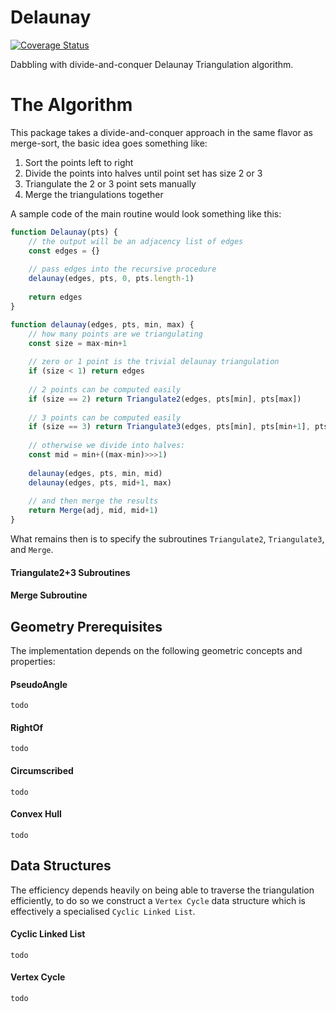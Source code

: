 # Delaunay

[![Coverage Status](https://coveralls.io/repos/github/desicochrane/delaunay/badge.svg?branch=master)](https://coveralls.io/github/desicochrane/delaunay?branch=master)

Dabbling with divide-and-conquer Delaunay Triangulation algorithm.

# The Algorithm
This package takes a divide-and-conquer approach in the same flavor as merge-sort, the basic idea goes something like:

1. Sort the points left to right
1. Divide the points into halves until point set has size 2 or 3
1. Triangulate the 2 or 3 point sets manually
1. Merge the triangulations together


A sample code of the main routine would look something like this:

```js
function Delaunay(pts) {
    // the output will be an adjacency list of edges
    const edges = {}
    
    // pass edges into the recursive procedure
    delaunay(edges, pts, 0, pts.length-1)
    
    return edges
}

function delaunay(edges, pts, min, max) {
    // how many points are we triangulating
    const size = max-min+1
    
    // zero or 1 point is the trivial delaunay triangulation 
    if (size < 1) return edges
    
    // 2 points can be computed easily
    if (size == 2) return Triangulate2(edges, pts[min], pts[max])
    
    // 3 points can be computed easily
    if (size == 3) return Triangulate3(edges, pts[min], pts[min+1], pts[max])
    
    // otherwise we divide into halves:
    const mid = min+((max-min)>>>1)
    
    delaunay(edges, pts, min, mid)
    delaunay(edges, pts, mid+1, max)
    
    // and then merge the results
    return Merge(adj, mid, mid+1)
}
```

What remains then is to specify the subroutines `Triangulate2`, `Triangulate3`, and `Merge`.

#### Triangulate2+3 Subroutines

#### Merge Subroutine


## Geometry Prerequisites
The implementation depends on the following geometric concepts and properties:

#### PseudoAngle
```todo```

#### RightOf
```todo```

#### Circumscribed
```todo```

#### Convex Hull
```todo```


## Data Structures
The efficiency depends heavily on being able to traverse the triangulation efficiently, to do so we construct a `Vertex Cycle` data structure which is effectively a specialised `Cyclic Linked List`.

#### Cyclic Linked List
```todo```

#### Vertex Cycle
```todo```

